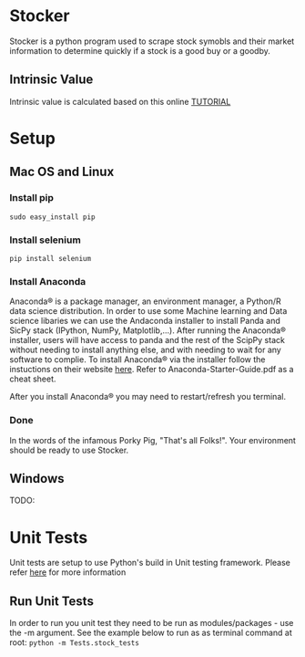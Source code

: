 # Stocker
Stocker is a python program used to scrape stock symobls and their market information to determine quickly if a stock is a good buy or a goodby.  
## Intrinsic Value
Intrinsic value is calculated based on this online [TUTORIAL](https://medium.com/popularengineering/how-to-calculate-the-intrinsic-value-of-stocks-like-warren-buffett-f9b97e3738ba)


# Setup

## Mac OS and Linux
### Install pip
`sudo easy_install pip`

### Install selenium
`pip install selenium`

### Install Anaconda
Anaconda® is a package manager, an environment manager, a Python/R data science distribution.  In order to use some Machine learning and Data science libaries we can use the Andaconda installer to install Panda and SicPy stack (IPython, NumPy, Matplotlib,...).  After running the Anaconda® installer, users will have access to panda and the rest of the ScipPy stack without needing to install anything else, and with needing to wait for any software to complie. To install Anaconda® via the installer follow the instuctions on their website [here](https://docs.continuum.io/anaconda/install/mac-os/#). Refer to Anaconda-Starter-Guide.pdf as a cheat sheet.  

After you install Anaconda® you may need to restart/refresh you terminal.

### Done
In the words of the infamous Porky Pig, "That's all Folks!".  Your environment should be ready to use Stocker.

## Windows
TODO:

# Unit Tests
Unit tests are setup to use Python's build in Unit testing framework.  Please refer [here](https://docs.python.org/2/library/unittest.html) for more information

## Run Unit Tests
In order to run you unit test they need to be run as modules/packages - use the -m argument.  See the example below to run as as terminal command at root:
`python -m Tests.stock_tests`